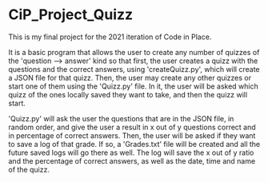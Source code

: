 # CiP_Project_Quizz


This is my final project for the 2021 iteration of Code in Place. 


It is a basic program that allows the user to create any number of quizzes of the 'question --> answer' kind so that first, the user creates a quizz with the questions and the 
correct answers, using 'createQuizz.py', which will create a JSON file for that quizz. Then, the user may create any other quizzes or start one of them using the 'Quizz.py' file.
In it, the user will be asked which quizz of the ones locally saved they want to take, and then the quizz will start.

'Quizz.py' will ask the user the questions that are in the JSON file, in random order, and give the user a result in x out of y questions correct and in percentage of correct 
answers. Then, the user will be asked if they want to save a log of that grade. If so, a 'Grades.txt' file will be created and all the future saved logs will go there as well.
The log will save the x out of y ratio and the percentage of correct answers, as well as the date, time and name of the quizz. 
